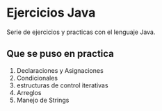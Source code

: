 # Ejercicios Java

Serie de ejercicios y practicas con el lenguaje Java.


## Que se puso en practica
 1. Declaraciones y Asignaciones
 2. Condicionales
 3. estructuras de control iterativas
 4. Arreglos
 5. Manejo de Strings

